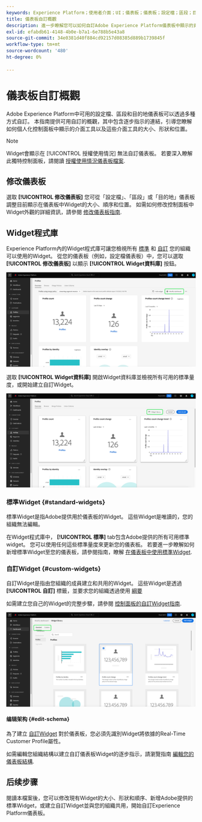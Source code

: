 ```yaml
---
keywords: Experience Platform；使用者介面；UI；儀表板；儀表板；設定檔；區段；目的地
title: 儀表板自訂概觀
description: 進一步瞭解您可以如何自訂Adobe Experience Platform儀表板中顯示的資料。
exl-id: efabdb61-4148-4b0e-b7a1-6e788b5e43a8
source-git-commit: 34e0381d40f884cd92157d08385d889b1739845f
workflow-type: tm+mt
source-wordcount: '480'
ht-degree: 0%

---
```


# 儀表板自訂概觀

Adobe Experience Platform中可用的設定檔、區段和目的地儀表板可以透過多種方式自訂。 本指南提供可用自訂的概觀，其中包含逐步指示的連結，引導您瞭解如何個人化控制面板中顯示的介面工具以及這些介面工具的大小、形狀和位置。

>[!NOTE]
>
>Widget會顯示在 [!UICONTROL 授權使用情況] 無法自訂儀表板。 若要深入瞭解此獨特控制面板，請閱讀 [授權使用情況儀表板檔案](../guides/license-usage.md).

## 修改儀表板

選取 **[!UICONTROL 修改儀表板]** 您可從「設定檔」、「區段」或「目的地」儀表板調整目前顯示在儀表板中Widget的大小、順序和位置。 如需如何修改控制面板中Widget外觀的詳細資訊，請參閱 [修改儀表板指南](modify.md).

## Widget程式庫

Experience Platform內的Widget程式庫可讓您檢視所有 [標準](#standard-widgets) 和 [自訂](#custom-widgets) 您的組織可以使用的Widget。 從您的儀表板（例如，設定檔儀表板）中，您可以選取 **[!UICONTROL 修改儀表板]** 以顯示 **[!UICONTROL Widget資料庫]** 按鈕。

![會反白顯示「修改」圖示板的「輪廓」圖示板。](../images/customization/modify-dashboard.png)

選取 **[!UICONTROL Widget資料庫]** 開啟Widget資料庫並檢視所有可用的標準量度，或開始建立自訂Widget。

![會反白顯示Widget資料庫的「設定檔」儀表板。](../images/customization/widget-library-button.png)

### 標準Widget {#standard-widgets}

標準Widget是指Adobe提供用於儀表板的Widget。 這些Widget是唯讀的，您的組織無法編輯。

在Widget程式庫中， **[!UICONTROL 標準]** tab包含Adobe提供的所有可用標準widget。 您可以使用任何這些標準量度來更新您的儀表板。 若要進一步瞭解如何新增標準Widget至您的儀表板，請參閱指南，瞭解 [在儀表板中使用標準Widget](standard-widgets.md).

### 自訂Widget {#custom-widgets}

自訂Widget是指由您組織的成員建立和共用的Widget。 這些Widget是透過 **[!UICONTROL 自訂]** 標籤，並要求您的組織透過使用 [綱要](#edit-schema)

如需建立您自己的Widget的完整步驟，請參閱 [控制面板的自訂Widget指南](custom-widgets.md).

![反白顯示「標準」和「自訂」的Widget程式庫工作區。](../images/customization/widget-library.png)

#### 编辑架构 {#edit-schema}

為了建立 [自訂Widget](#custom-widgets) 對於儀表板，您必須先識別Widget將依據的Real-Time Customer Profile屬性。

如需編輯您組織結構以建立自訂儀表板Widget的逐步指示，請瀏覽指南 [編輯您的儀表板結構](edit-schema.md).

## 后续步骤

閱讀本檔案後，您可以修改現有Widget的大小、形狀和順序、新增Adobe提供的標準Widget，或建立自訂Widget並與您的組織共用，開始自訂Experience Platform儀表板。
